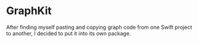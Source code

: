 # GraphKit

After finding myself pasting and copying graph code from one Swift project to another, I decided to put it into its own package. 

